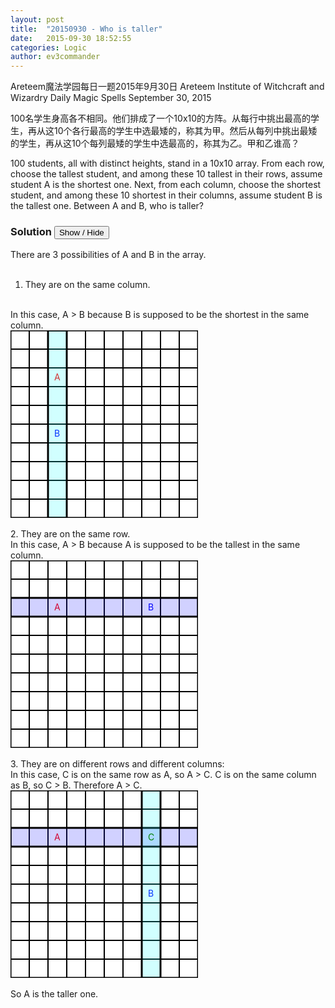 ```yaml
---
layout: post
title:  "20150930 - Who is taller"
date:   2015-09-30 18:52:55
categories: Logic
author: ev3commander
---
```



Areteem魔法学园每日一题2015年9月30日
Areteem Institute of Witchcraft and Wizardry
Daily Magic Spells September 30, 2015

100名学生身高各不相同。他们排成了一个10x10的方阵。从每行中挑出最高的学生，再从这10个各行最高的学生中选最矮的，称其为甲。然后从每列中挑出最矮的学生，再从这10个每列最矮的学生中选最高的，称其为乙。甲和乙谁高？

100 students, all with distinct heights, stand in a 10x10 array. From each row, choose the tallest student, and among these 10 tallest in their rows, assume student A is the shortest one. Next, from each column, choose the shortest student, and among these 10 shortest in their columns, assume student B is the tallest one. Between A and B, who is taller?

### Solution <button>Show / Hide</button>

<solution>

There are 3 possibilities of A and B in the array.
<br><br>
1. They are on the same column.
<br>
In this case, A > B because B is supposed to be the shortest in the same column.
<br>
<svg width="300" height="300">
  <rect width="300" height="300" style="fill:rgb(255,255,255);stroke-width:3;stroke:rgb(0,0,0)" />
  <line x1="30" y1="0" x2="30" y2="300" style="stroke:rgb(0,0,0);stroke-width:2" />
  <line x1="60" y1="0" x2="60" y2="300" style="stroke:rgb(0,0,0);stroke-width:2" />
  <line x1="90" y1="0" x2="90" y2="300" style="stroke:rgb(0,0,0);stroke-width:2" />
  <line x1="120" y1="0" x2="120" y2="300" style="stroke:rgb(0,0,0);stroke-width:2" />
  <line x1="150" y1="0" x2="150" y2="300" style="stroke:rgb(0,0,0);stroke-width:2" />
  <line x1="150" y1="0" x2="150" y2="300" style="stroke:rgb(0,0,0);stroke-width:2" />  
  <line x1="180" y1="0" x2="180" y2="300" style="stroke:rgb(0,0,0);stroke-width:2" />
  <line x1="210" y1="0" x2="210" y2="300" style="stroke:rgb(0,0,0);stroke-width:2" />
  <line x1="240" y1="0" x2="240" y2="300" style="stroke:rgb(0,0,0);stroke-width:2" />  
  <line x1="270" y1="0" x2="270" y2="300" style="stroke:rgb(0,0,0);stroke-width:2" />  
  <line x1="0" y1="30" x2="300" y2="30" style="stroke:rgb(0,0,0);stroke-width:2" />
  <line x1="0" y1="60" x2="300" y2="60" style="stroke:rgb(0,0,0);stroke-width:2" />
  <line x1="0" y1="90" x2="300" y2="90" style="stroke:rgb(0,0,0);stroke-width:2" />
  <line x1="0" y1="120" x2="300" y2="120" style="stroke:rgb(0,0,0);stroke-width:2" />
  <line x1="0" y1="150" x2="300" y2="150" style="stroke:rgb(0,0,0);stroke-width:2" />
  <line x1="0" y1="180" x2="300" y2="180" style="stroke:rgb(0,0,0);stroke-width:2" />
  <line x1="0" y1="210" x2="300" y2="210" style="stroke:rgb(0,0,0);stroke-width:2" />
  <line x1="0" y1="240" x2="300" y2="240" style="stroke:rgb(0,0,0);stroke-width:2" />
  <line x1="0" y1="270" x2="300" y2="270" style="stroke:rgb(0,0,0);stroke-width:2" />
  <text x="70" y="80" fill="red">A</text>
  <text x="70" y="170" fill="blue">B</text>
  <rect x="60" y="0" width="30" height="300" style="fill:rgb(25,255,255);stroke-width:3;stroke:rgb(0,0,0)" fill-opacity="0.2" />
</svg>
<br><br>
2. They are on the same row.
<br>
In this case, A > B because A is supposed to be the tallest in the same column.
<br>
<svg width="300" height="300">
  <rect width="300" height="300" style="fill:rgb(255,255,255);stroke-width:3;stroke:rgb(0,0,0)" />
  <line x1="30" y1="0" x2="30" y2="300" style="stroke:rgb(0,0,0);stroke-width:2" />
  <line x1="60" y1="0" x2="60" y2="300" style="stroke:rgb(0,0,0);stroke-width:2" />
  <line x1="90" y1="0" x2="90" y2="300" style="stroke:rgb(0,0,0);stroke-width:2" />
  <line x1="120" y1="0" x2="120" y2="300" style="stroke:rgb(0,0,0);stroke-width:2" />
  <line x1="150" y1="0" x2="150" y2="300" style="stroke:rgb(0,0,0);stroke-width:2" />
  <line x1="150" y1="0" x2="150" y2="300" style="stroke:rgb(0,0,0);stroke-width:2" />  
  <line x1="180" y1="0" x2="180" y2="300" style="stroke:rgb(0,0,0);stroke-width:2" />
  <line x1="210" y1="0" x2="210" y2="300" style="stroke:rgb(0,0,0);stroke-width:2" />
  <line x1="240" y1="0" x2="240" y2="300" style="stroke:rgb(0,0,0);stroke-width:2" />  
  <line x1="270" y1="0" x2="270" y2="300" style="stroke:rgb(0,0,0);stroke-width:2" />  
  <line x1="0" y1="30" x2="300" y2="30" style="stroke:rgb(0,0,0);stroke-width:2" />
  <line x1="0" y1="60" x2="300" y2="60" style="stroke:rgb(0,0,0);stroke-width:2" />
  <line x1="0" y1="90" x2="300" y2="90" style="stroke:rgb(0,0,0);stroke-width:2" />
  <line x1="0" y1="120" x2="300" y2="120" style="stroke:rgb(0,0,0);stroke-width:2" />
  <line x1="0" y1="150" x2="300" y2="150" style="stroke:rgb(0,0,0);stroke-width:2" />
  <line x1="0" y1="180" x2="300" y2="180" style="stroke:rgb(0,0,0);stroke-width:2" />
  <line x1="0" y1="210" x2="300" y2="210" style="stroke:rgb(0,0,0);stroke-width:2" />
  <line x1="0" y1="240" x2="300" y2="240" style="stroke:rgb(0,0,0);stroke-width:2" />
  <line x1="0" y1="270" x2="300" y2="270" style="stroke:rgb(0,0,0);stroke-width:2" />
  <text x="70" y="80" fill="red">A</text>
  <text x="220" y="80" fill="blue">B</text>
  <rect x="0" y="60" width="300" height="30" style="fill:rgb(25,25,255);stroke-width:3;stroke:rgb(0,0,0)" fill-opacity="0.2" />
</svg>
<br><br>
3. They are on different rows and different columns:
<br>
In this case, C is on the same row as A, so A > C. C is on the same column as B, so C > B. Therefore A > C.<br>

<svg width="300" height="300">
  <rect width="300" height="300" style="fill:rgb(255,255,255);stroke-width:3;stroke:rgb(0,0,0)" />
  <line x1="30" y1="0" x2="30" y2="300" style="stroke:rgb(0,0,0);stroke-width:2" />
  <line x1="60" y1="0" x2="60" y2="300" style="stroke:rgb(0,0,0);stroke-width:2" />
  <line x1="90" y1="0" x2="90" y2="300" style="stroke:rgb(0,0,0);stroke-width:2" />
  <line x1="120" y1="0" x2="120" y2="300" style="stroke:rgb(0,0,0);stroke-width:2" />
  <line x1="150" y1="0" x2="150" y2="300" style="stroke:rgb(0,0,0);stroke-width:2" />
  <line x1="150" y1="0" x2="150" y2="300" style="stroke:rgb(0,0,0);stroke-width:2" />  
  <line x1="180" y1="0" x2="180" y2="300" style="stroke:rgb(0,0,0);stroke-width:2" />
  <line x1="210" y1="0" x2="210" y2="300" style="stroke:rgb(0,0,0);stroke-width:2" />
  <line x1="240" y1="0" x2="240" y2="300" style="stroke:rgb(0,0,0);stroke-width:2" />  
  <line x1="270" y1="0" x2="270" y2="300" style="stroke:rgb(0,0,0);stroke-width:2" />  
  <line x1="0" y1="30" x2="300" y2="30" style="stroke:rgb(0,0,0);stroke-width:2" />
  <line x1="0" y1="60" x2="300" y2="60" style="stroke:rgb(0,0,0);stroke-width:2" />
  <line x1="0" y1="90" x2="300" y2="90" style="stroke:rgb(0,0,0);stroke-width:2" />
  <line x1="0" y1="120" x2="300" y2="120" style="stroke:rgb(0,0,0);stroke-width:2" />
  <line x1="0" y1="150" x2="300" y2="150" style="stroke:rgb(0,0,0);stroke-width:2" />
  <line x1="0" y1="180" x2="300" y2="180" style="stroke:rgb(0,0,0);stroke-width:2" />
  <line x1="0" y1="210" x2="300" y2="210" style="stroke:rgb(0,0,0);stroke-width:2" />
  <line x1="0" y1="240" x2="300" y2="240" style="stroke:rgb(0,0,0);stroke-width:2" />
  <line x1="0" y1="270" x2="300" y2="270" style="stroke:rgb(0,0,0);stroke-width:2" />
  <text x="70" y="80" fill="red">A</text>
  <text x="220" y="170" fill="blue">B</text>
  <rect x="0" y="60" width="300" height="30" style="fill:rgb(25,25,255);stroke-width:3;stroke:rgb(0,0,0)" fill-opacity="0.2" />
  <rect x="210" y="0" width="30" height="300" style="fill:rgb(25,255,255);stroke-width:3;stroke:rgb(0,0,0)" fill-opacity="0.2" />
  <text x="220" y="80" fill="green">C</text>
</svg>
<br/><br/>
So A is the taller one.
</solution>
